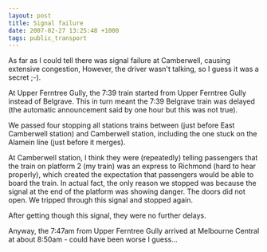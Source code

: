 ```yaml
---
layout: post
title: Signal failure
date: 2007-02-27 13:25:48 +1000
tags: public_transport
---
```


As far as I could tell there was signal failure at Camberwell, causing extensive congestion, However, the driver wasn't talking, so I guess it was a secret ;-).

At Upper Ferntree Gully, the 7:39 train started from Upper Ferntree Gully instead of Belgrave. This in turn meant the 7:39 Belgrave train was delayed (the automatic announcement said by one hour but this was not true).

We passed four stopping all stations trains between (just before East Camberwell station) and Camberwell station, including the one stuck on the Alamein line (just before it merges).

At Camberwell station, I think they were (repeatedly) telling passengers that the train on platform 2 (my train) was an express to Richmond (hard to hear properly), which created the expectation that passengers would be able to board the train. In actual fact, the only reason we stopped was because the signal at the end of the platform
was showing danger. The doors did not open. We tripped through this signal and stopped again.

After getting though this signal, they were no further delays.

Anyway, the 7:47am from Upper Ferntree Gully arrived at Melbourne Central at about 8:50am - could have been worse I guess...
